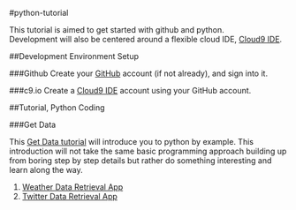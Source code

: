 #python-tutorial

This tutorial is aimed to get started with github and python.  
Development will also be centered around a flexible cloud IDE, [Cloud9 IDE](http://c9.io).

##Development Environment Setup

###Github
Create your [GitHub](https://github.com/) account (if not already), and sign into it.

###c9.io
Create a [Cloud9 IDE](http://c9.io) account using your GitHub account.

##Tutorial, Python Coding

###Get Data

This [Get Data tutorial](./getdata/) will introduce you to python by example.  This introduction will not take the same basic programming approach building up from boring step by step details but rather do something interesting and learn along the way.

1. [Weather Data Retrieval App](./getdata/weather-app)
2. [Twitter Data Retrieval App](./getdata/twitter-app)
